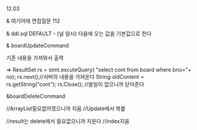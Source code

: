 12.03


& 여기어때 면접질문 112

& ddl.sql
DEFAULT - (널 일시) 다음에 오는 값을 기본값으로 한다


& boardUpdateCommand

기존 내용을 가져와서 출력

=> ResultSet rs = stmt.excuteQuery(
"select cont from board where bno="+ no);
rs.next();//서버의 내용을 가져온다
String oldContent = rs.getString("cont");
rs.Close(); //쓸일이 없으니까 닫아준다

&boardDeleteCommand

//ArrayList필요없어졌으니까 지움
//Update에서 복붙

//result는 delete에서 필요없으니까 지운다
//index지움
